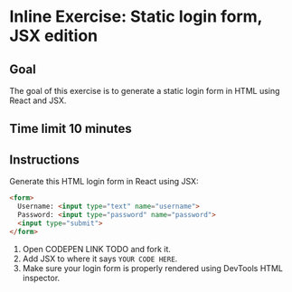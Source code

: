 # Inline Exercise: Static login form, JSX edition

## Goal

The goal of this exercise is to generate a static login form
in HTML using React and JSX.

## Time limit 10 minutes

## Instructions

Generate this HTML login form in React using JSX:

```html
<form>
  Username: <input type="text" name="username">
  Password: <input type="password" name="password">
  <input type="submit">
</form>
```

1. Open CODEPEN LINK TODO and fork it.
1. Add JSX to where it says `YOUR CODE HERE`.
1. Make sure your login form is properly rendered using
   DevTools HTML inspector.
